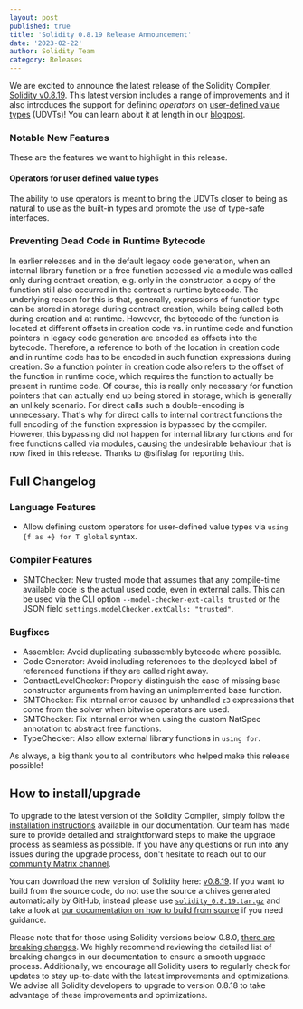 ```yaml
---
layout: post
published: true
title: 'Solidity 0.8.19 Release Announcement'
date: '2023-02-22'
author: Solidity Team
category: Releases
---
```



We are excited to announce the latest release of the Solidity Compiler, [Solidity v0.8.19](https://github.com/ethereum/solidity/releases/tag/v0.8.19). 
This latest version includes a range of improvements and it also introduces the support for defining *operators* on [user-defined value types](https://docs.soliditylang.org/en/latest/types.html#user-defined-value-types) (UDVTs)!
You can learn about it at length in our [blogpost](https://blog.soliditylang.org/2023/02/22/user-defined-operators).

### Notable New Features
These are the features we want to highlight in this release.

#### Operators for user defined value types
The ability to use operators is meant to bring the UDVTs closer to being as natural to use
as the built-in types and promote the use of type-safe interfaces.

### Preventing Dead Code in Runtime Bytecode
In earlier releases and in the default legacy code generation, when an internal library function or a free function accessed via a module was called only during contract creation, e.g. only in the constructor,
a copy of the function still also occurred in the contract's runtime bytecode.
The underlying reason for this is that, generally, expressions of function type can be stored in storage during contract creation, while being called both during creation and at runtime.
However, the bytecode of the function is located at different offsets in creation code vs. in runtime code and function pointers in legacy code generation are encoded as offsets into the bytecode.
Therefore, a reference to both of the location in creation code and in runtime code has to be encoded in such function expressions during creation.
So a function pointer in creation code also refers to the offset of the function in runtime code, which requires the function to actually be present in runtime code.
Of course, this is really only necessary for function pointers that can actually end up being stored in storage, which is generally an unlikely scenario.
For direct calls such a double-encoding is unnecessary.
That's why for direct calls to internal contract functions the full encoding of the function expression is bypassed by the compiler.
However, this bypassing did not happen for internal library functions and for free functions called via modules, causing the undesirable behaviour that is now fixed in this release.
Thanks to @sifislag for reporting this.

## Full Changelog
### Language Features
* Allow defining custom operators for user-defined value types via ``using {f as +} for T global`` syntax.

### Compiler Features
* SMTChecker: New trusted mode that assumes that any compile-time available code is the actual used code, even in external calls. This can be used via the CLI option ``--model-checker-ext-calls trusted`` or the JSON field ``settings.modelChecker.extCalls: "trusted"``.

### Bugfixes
* Assembler: Avoid duplicating subassembly bytecode where possible.
* Code Generator: Avoid including references to the deployed label of referenced functions if they are called right away.
* ContractLevelChecker: Properly distinguish the case of missing base constructor arguments from having an unimplemented base function.
* SMTChecker: Fix internal error caused by unhandled ``z3`` expressions that come from the solver when bitwise operators are used.
* SMTChecker: Fix internal error when using the custom NatSpec annotation to abstract free functions.
* TypeChecker: Also allow external library functions in ``using for``.

As always, a big thank you to all contributors who helped make this release possible!

## How to install/upgrade
To upgrade to the latest version of the Solidity Compiler, simply follow the [installation instructions](https://docs.soliditylang.org/en/v0.8.19/installing-solidity.html) available in our documentation. 
Our team has made sure to provide detailed and straightforward steps to make the upgrade process as seamless as possible. If you have any questions or run into any issues during the upgrade process, don't hesitate to reach out to our [community Matrix channel](https://matrix.to/#/#ethereum_solidity:gitter.im). 

You can download the new version of Solidity here: [v0.8.19](https://github.com/ethereum/solidity/releases/tag/v0.8.19).
If you want to build from the source code, do not use the source archives generated automatically by GitHub, instead please use [`solidity_0.8.19.tar.gz`](https://github.com/ethereum/solidity/releases/download/v0.8.19/solidity_0.8.19.tar.gz) and take a look at [our documentation on how to build from source](https://docs.soliditylang.org/en/v0.8.19/installing-solidity.html#building-from-source) if you need guidance.

Please note that for those using Solidity versions below 0.8.0, [there are breaking changes](https://docs.soliditylang.org/en/v0.8.18/080-breaking-changes.html). 
We highly recommend reviewing the detailed list of breaking changes in our documentation to ensure a smooth upgrade process. Additionally, we encourage all Solidity users to regularly check for updates to stay up-to-date with the latest improvements and optimizations.
We advise all Solidity developers to upgrade to version 0.8.18 to take advantage of these improvements and optimizations.

